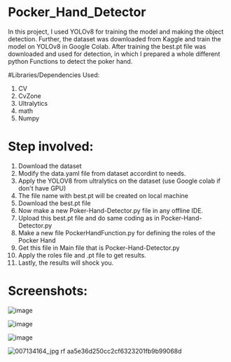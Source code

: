 # Pocker_Hand_Detector
In this project, I used YOLOv8 for training the model and making the object detection. Further, the dataset was downloaded from Kaggle and train the model on YOLOv8 in Google Colab. After training the best.pt file was downloaded and used for detection, in which I prepared a whole different python Functions to detect the poker hand.


#Libraries/Dependencies Used:


1. CV
2. CvZone
3. Ultralytics
4. math
5. Numpy


# Step involved:

1. Download the dataset
2. Modify the data.yaml file from dataset accordint to needs.
3. Apply the YOLOV8 from ultralytics on the dataset (use Google colab if don't have GPU)
4. The file name with best.pt will be created on local machine
5. Download the best.pt file
6. Now make a new Poker-Hand-Detector.py file in any offline IDE.
7. Upload this best.pt file and do same coding as in Pocker-Hand-Detector.py
8. Make a new file PockerHandFunction.py for defining the roles of the Pocker Hand
9. Get this file in Main file that is Pocker-Hand-Detector.py
10. Apply the roles file and .pt file to get results.
11. Lastly, the results will shock you.

# Screenshots:
![image](https://github.com/whoisusmanali/Pocker_Hand_Detector_YOLOv8/assets/104086680/913c93c7-bc97-4408-a6e1-e2d59c8615e5)

![image](https://github.com/whoisusmanali/Pocker_Hand_Detector_YOLOv8/assets/104086680/351038ce-6499-4e8d-8b60-7c89a59ce0a5)

![image](https://github.com/whoisusmanali/Pocker_Hand_Detector_YOLOv8/assets/104086680/87572c14-2020-407f-9109-0ddf1e5f49aa)

![007134164_jpg rf aa5e36d250cc2cf6323201fb9b99068d](https://github.com/whoisusmanali/Pocker_Hand_Detector_YOLOv8/assets/104086680/846b8a8f-8a29-4e77-82af-8156a8dd0597)





